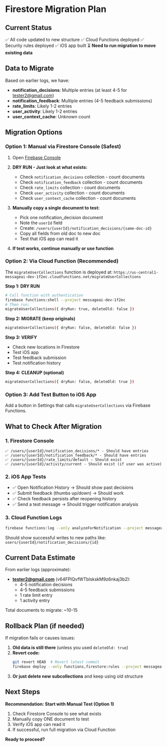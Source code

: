 # Firestore Migration Plan

## Current Status

✅ All code updated to new structure
✅ Cloud Functions deployed
✅ Security rules deployed
✅ iOS app built
⏳ **Need to run migration to move existing data**

## Data to Migrate

Based on earlier logs, we have:
- **notification_decisions**: Multiple entries (at least 4-5 for tester2@gmail.com)
- **notification_feedback**: Multiple entries (4-5 feedback submissions)
- **rate_limits**: Likely 1-2 entries
- **user_activity**: Likely 1-2 entries
- **user_context_cache**: Unknown count

## Migration Options

### Option 1: Manual via Firestore Console (Safest)

1. Open [Firebase Console](https://console.firebase.google.com/project/messageai-dev-1f2ec/firestore)
2. **DRY RUN - Just look at what exists:**
   - Check `notification_decisions` collection - count documents
   - Check `notification_feedback` collection - count documents
   - Check `rate_limits` collection - count documents
   - Check `user_activity` collection - count documents
   - Check `user_context_cache` collection - count documents

3. **Manually copy a single document to test:**
   - Pick one notification_decision document
   - Note the `userId` field
   - Create: `/users/{userId}/notification_decisions/{same-doc-id}`
   - Copy all fields from old doc to new doc
   - Test that iOS app can read it

4. **If test works, continue manually or use function**

### Option 2: Via Cloud Function (Recommended)

The `migrateUserCollections` function is deployed at:
`https://us-central1-messageai-dev-1f2ec.cloudfunctions.net/migrateUserCollections`

**Step 1: DRY RUN**
```bash
# Call function with authentication
firebase functions:shell --project messageai-dev-1f2ec
# Then run:
migrateUserCollections({ dryRun: true, deleteOld: false })
```

**Step 2: MIGRATE (keep originals)**
```bash
migrateUserCollections({ dryRun: false, deleteOld: false })
```

**Step 3: VERIFY**
- Check new locations in Firestore
- Test iOS app
- Test feedback submission
- Test notification history

**Step 4: CLEANUP (optional)**
```bash
migrateUserCollections({ dryRun: false, deleteOld: true })
```

### Option 3: Add Test Button to iOS App

Add a button in Settings that calls `migrateUserCollections` via Firebase Functions.

## What to Check After Migration

### 1. Firestore Console
```
✅ /users/{userId}/notification_decisions/* - Should have entries
✅ /users/{userId}/notification_feedback/* - Should have entries
✅ /users/{userId}/rate_limits/default - Should exist
✅ /users/{userId}/activity/current - Should exist (if user was active)
```

### 2. iOS App Tests
- ✅ Open Notification History → Should show past decisions
- ✅ Submit feedback (thumbs up/down) → Should work
- ✅ Check feedback persists after reopening history
- ✅ Send a test message → Should trigger notification analysis

### 3. Cloud Function Logs
```bash
firebase functions:log --only analyzeForNotification --project messageai-dev-1f2ec
```
Should show successful writes to new paths like:
`users/{userId}/notification_decisions/{id}`

## Current Data Estimate

From earlier logs (approximate):
- **tester2@gmail.com** (v64FPlQvfWTblskskM9z6nkaj3b2):
  - 4-5 notification decisions
  - 4-5 feedback submissions
  - 1 rate limit entry
  - 1 activity entry

Total documents to migrate: ~10-15

## Rollback Plan (if needed)

If migration fails or causes issues:

1. **Old data is still there** (unless you used `deleteOld: true`)
2. **Revert code:**
   ```bash
   git revert HEAD  # Revert latest commit
   firebase deploy --only functions,firestore:rules --project messageai-dev-1f2ec
   ```
3. **Or just delete new subcollections** and keep using old structure

## Next Steps

**Recommendation: Start with Manual Test (Option 1)**

1. Check Firestore Console to see what exists
2. Manually copy ONE document to test
3. Verify iOS app can read it
4. If successful, run full migration via Cloud Function

**Ready to proceed?**
